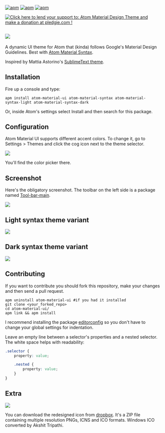 [![apm](https://img.shields.io/apm/dm/atom-material-ui.svg?style=flat-square)](https://atom.io/packages/atom-material-ui)
[![apm](https://img.shields.io/apm/v/atom-material-ui.svg?style=flat-square)](https://atom.io/packages/atom-material-ui)
[![apm](https://img.shields.io/apm/l/atom-material-ui.svg?style=flat-square)]()

<a href="https://pledgie.com/campaigns/29552"><img alt="Click here to lend your support to: Atom Material Design Theme and make a donation at pledgie.com !" src="https://pledgie.com/campaigns/29552.png?skin_name=chrome" border="0"></a>

![](http://i.imgur.com/7C2H2mw.png)
---

A dynamic UI theme for Atom that (kinda) follows Google's Material Design Guidelines. Best with [Atom Material Syntax](https://github.com/silvestreh/atom-material-syntax).

Inspired by Mattia Astorino's [SublimeText theme](https://github.com/equinusocio/material-theme).

## Installation

Fire up a console and type:

`apm install atom-material-ui atom-material-syntax atom-material-syntax-light atom-material-syntax-dark`

Or, inside Atom's settings select Install and then search for this package.

## Configuration

Atom Material UI supports different accent colors. To change it, go to Settings > Themes and click the cog icon next to the theme selector.

![](http://i.imgur.com/pf3oiZr.png)

You'll find the color picker there.

## Screenshot

Here's the obligatory screenshot. The toolbar on the left side is a package named [Tool-bar-main](https://atom.io/packages/tool-bar-main).

![](http://i.imgur.com/BbNSkFT.png)

## Light syntax theme variant

![](http://i.imgur.com/NFJB47Q.png)

## Dark syntax theme variant

![](http://i.imgur.com/s23XB6r.png)

## Contributing

If you want to contribute you should fork this repository, make your changes and then send a pull request.

```shell
apm uninstall atom-material-ui #if you had it installed
git clone <your_forked_repo>
cd atom-material-ui/
apm link && apm install
```

I recommend installing the package [editorconfig](https://atom.io/packages/editorconfig) so you don't have to change your global settings for indentation.

Leave an empty line between a selector's properties and a nested selector. The white space helps with readability:

```css
.selector {
    property: value;

    .nested {
        property: value;
    }
}
```

## Extra

![](http://i.imgur.com/0tHORB1.png)

You can download the redesigned icon from [dropbox](https://dl.dropboxusercontent.com/u/115930/Atom-MD-Icon.zip). It's a ZIP file containing multiple resolution PNGs, ICNS and ICO formats. Windows ICO converted by Akshit Tripathi.
